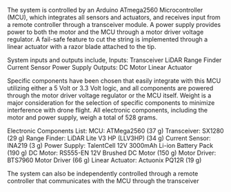 The system is controlled by an Arduino ATmega2560 Microcontroller (MCU), which integrates all sensors and actuators, and receives input from a remote controller through a transceiver module. A power supply provides power to both the motor and the MCU through a motor driver voltage regulator. A fail-safe feature to cut the string is implemented through a linear actuator with a razor blade attached to the tip. 

System inputs and outputs include,
Inputs:
Transceiver
LiDAR Range Finder
Current Sensor
Power Supply
Outputs:
DC Motor
Linear Actuator

Specific components have been chosen that easily integrate with this MCU utilizing either a 5 Volt or 3.3 Volt logic, and all components are powered through the motor driver voltage regulator or the MCU itself. Weight is a major consideration for the selection of specific components to minimize interference with drone flight. All electronic components, including the motor and power supply, weigh a total of 528 grams.

Electronic Components List:
MCU: ATMega2560 (37 g)
Transceiver: SX1280 (29 g)
Range Finder: LiDAR Lite V3 HP (LLV3HP) (34 g)
Current Sensor: INA219 (3 g)
Power Supply: TalentCell 12V 3000mAh Li-ion Battery Pack  (190 g)
DC Motor: RS555-EN 12V Brushed DC Motor (150 g)
Motor Driver: BTS7960 Motor Driver (66 g)
Linear Actuator: Actuonix PQ12R (19 g)

The system can also be independently controlled through a remote controller that communicates with the MCU through the transceiver
